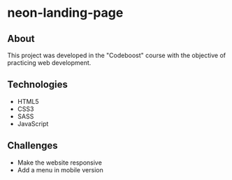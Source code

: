 # neon-landing-page

## About
This project was developed in the "Codeboost" course with the objective of practicing web development.

## Technologies
- HTML5
- CSS3
- SASS
- JavaScript

## Challenges
- Make the website responsive
- Add a menu in mobile version


